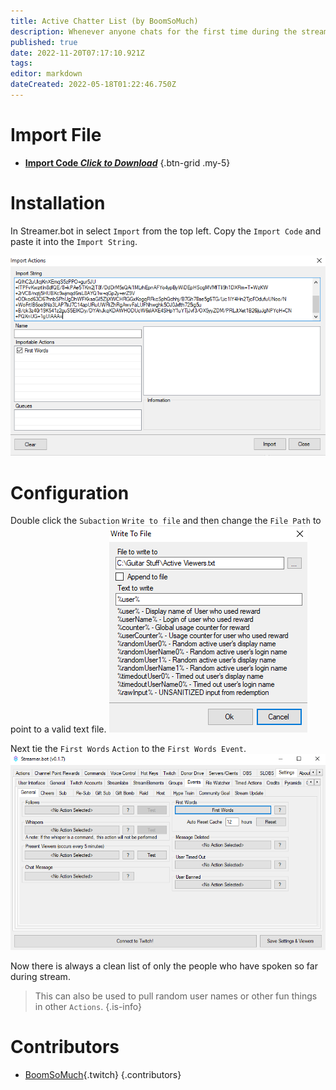 ```yaml
---
title: Active Chatter List (by BoomSoMuch)
description: Whenever anyone chats for the first time during the stream this will add their name to a text file.
published: true
date: 2022-11-20T07:17:10.921Z
tags: 
editor: markdown
dateCreated: 2022-05-18T01:22:46.750Z
---
```


# Import File
- [<i class="mdi mdi-file-download"></i> **Import Code *Click to Download***](/assets/active-chatter-list/images/active-chatter-list.sb)
{.btn-grid .my-5}

# Installation
In Streamer.bot in select `Import` from the top left.
Copy the `Import Code` and paste it into the `Import String`. 

![active-chatter-import.png](/assets/active-chatter-list/images/active-chatter-import.png)

# Configuration
Double click the `Subaction` `Write to file` and then change the `File Path` to point to a valid text file.
![active-chatter-write-to-file.png](/assets/active-chatter-list/images/active-chatter-write-to-file.png)

Next tie the `First Words` `Action` to the `First Words Event`.
![active-chatter-first-words-event.png](/assets/active-chatter-list/images/active-chatter-first-words-event.png)

Now there is always a clean list of only the people who have spoken so far during stream. 

>This can also be used to pull random user names or other fun things in other `Actions`.
{.is-info}

# Contributors
- [BoomSoMuch](https://www.twitch.tv/BoomSoMuch){.twitch}
{.contributors}